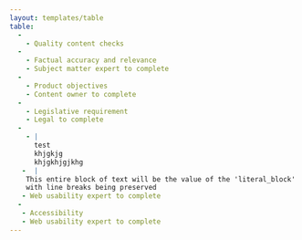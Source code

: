 ```yaml
---
layout: templates/table
table:
  -
    - Quality content checks
  -
    - Factual accuracy and relevance
    - Subject matter expert to complete
  -
    - Product objectives
    - Content owner to complete
  -
    - Legislative requirement
    - Legal to complete
  -
    - |
      test
      khjgkjg
      khjgkhjgjkhg
   -  |
    This entire block of text will be the value of the 'literal_block' key,
    with line breaks being preserved
   - Web usability expert to complete
  -
   - Accessibility
   - Web usability expert to complete
---
```

